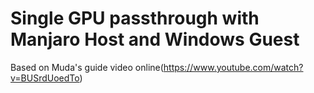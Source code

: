 # Single GPU passthrough with Manjaro Host and Windows Guest

Based on Muda's guide video online(https://www.youtube.com/watch?v=BUSrdUoedTo)
